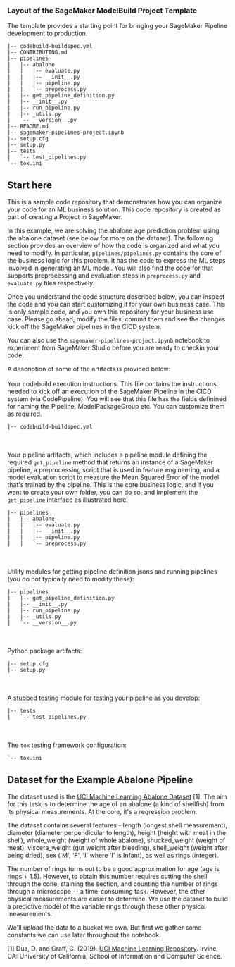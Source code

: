 ### Layout of the SageMaker ModelBuild Project Template

The template provides a starting point for bringing your SageMaker Pipeline development to production.

```
|-- codebuild-buildspec.yml
|-- CONTRIBUTING.md
|-- pipelines
|   |-- abalone
|   |   |-- evaluate.py
|   |   |-- __init__.py
|   |   |-- pipeline.py
|   |   `-- preprocess.py
|   |-- get_pipeline_definition.py
|   |-- __init__.py
|   |-- run_pipeline.py
|   |-- _utils.py
|   `-- __version__.py
|-- README.md
|-- sagemaker-pipelines-project.ipynb
|-- setup.cfg
|-- setup.py
|-- tests
|   `-- test_pipelines.py
`-- tox.ini
```

## Start here
This is a sample code repository that demonstrates how you can organize your code for an ML business solution. This code repository is created as part of creating a Project in SageMaker. 

In this example, we are solving the abalone age prediction problem using the abalone dataset (see below for more on the dataset). The following section provides an overview of how the code is organized and what you need to modify. In particular, `pipelines/pipelines.py` contains the core of the business logic for this problem. It has the code to express the ML steps involved in generating an ML model. You will also find the code for that supports preprocessing and evaluation steps in `preprocess.py` and `evaluate.py` files respectively.

Once you understand the code structure described below, you can inspect the code and you can start customizing it for your own business case. This is only sample code, and you own this repository for your business use case. Please go ahead, modify the files, commit them and see the changes kick off the SageMaker pipelines in the CICD system.

You can also use the `sagemaker-pipelines-project.ipynb` notebook to experiment from SageMaker Studio before you are ready to checkin your code.

A description of some of the artifacts is provided below:
<br/><br/>
Your codebuild execution instructions. This file contains the instructions needed to kick off an execution of the SageMaker Pipeline in the CICD system (via CodePipeline). You will see that this file has the fields definined for naming the Pipeline, ModelPackageGroup etc. You can customize them as required.

```
|-- codebuild-buildspec.yml
```

<br/><br/>
Your pipeline artifacts, which includes a pipeline module defining the required `get_pipeline` method that returns an instance of a SageMaker pipeline, a preprocessing script that is used in feature engineering, and a model evaluation script to measure the Mean Squared Error of the model that's trained by the pipeline. This is the core business logic, and if you want to create your own folder, you can do so, and implement the `get_pipeline` interface as illustrated here.

```
|-- pipelines
|   |-- abalone
|   |   |-- evaluate.py
|   |   |-- __init__.py
|   |   |-- pipeline.py
|   |   `-- preprocess.py

```
<br/><br/>
Utility modules for getting pipeline definition jsons and running pipelines (you do not typically need to modify these):

```
|-- pipelines
|   |-- get_pipeline_definition.py
|   |-- __init__.py
|   |-- run_pipeline.py
|   |-- _utils.py
|   `-- __version__.py
```
<br/><br/>
Python package artifacts:
```
|-- setup.cfg
|-- setup.py
```
<br/><br/>
A stubbed testing module for testing your pipeline as you develop:
```
|-- tests
|   `-- test_pipelines.py
```
<br/><br/>
The `tox` testing framework configuration:
```
`-- tox.ini
```

## Dataset for the Example Abalone Pipeline

The dataset used is the [UCI Machine Learning Abalone Dataset](https://archive.ics.uci.edu/ml/datasets/abalone) [1]. The aim for this task is to determine the age of an abalone (a kind of shellfish) from its physical measurements. At the core, it's a regression problem. 
    
The dataset contains several features - length (longest shell measurement), diameter (diameter perpendicular to length), height (height with meat in the shell), whole_weight (weight of whole abalone), shucked_weight (weight of meat), viscera_weight (gut weight after bleeding), shell_weight (weight after being dried), sex ('M', 'F', 'I' where 'I' is Infant), as well as rings (integer).

The number of rings turns out to be a good approximation for age (age is rings + 1.5). However, to obtain this number requires cutting the shell through the cone, staining the section, and counting the number of rings through a microscope -- a time-consuming task. However, the other physical measurements are easier to determine. We use the dataset to build a predictive model of the variable rings through these other physical measurements.

We'll upload the data to a bucket we own. But first we gather some constants we can use later throughout the notebook.

[1] Dua, D. and Graff, C. (2019). [UCI Machine Learning Repository](http://archive.ics.uci.edu/ml). Irvine, CA: University of California, School of Information and Computer Science.
